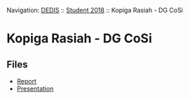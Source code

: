 Navigation: [DEDIS](https://github.com/dedis/doc) ::
[Student 2018](../README) ::
Kopiga Rasiah	- DG CoSi

# Kopiga Rasiah	- DG CoSi

## Files

- [Report](report-2018_1-.pdf)
- [Presentation](presentation-2018_1-.pdf)
